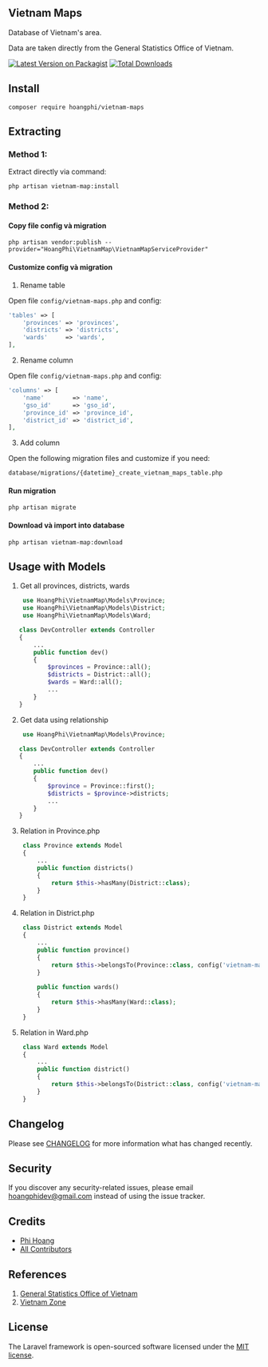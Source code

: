 ## Vietnam Maps

Database of Vietnam's area.

Data are taken directly from the General Statistics Office of Vietnam.

[![Latest Version on Packagist](https://img.shields.io/packagist/v/hoangphi/vietnam-maps.svg?style=flat-square)](https://packagist.org/packages/hoangphi/vietnam-maps)
[![Total Downloads](https://img.shields.io/packagist/dt/hoangphi/vietnam-maps.svg?style=flat-square)](https://packagist.org/packages/hoangphi/vietnam-maps)

## Install

```shell
composer require hoangphi/vietnam-maps
```

## Extracting

### Method 1:

Extract directly via command: 

```shell
php artisan vietnam-map:install
```

### Method 2:

#### Copy file config và migration

```shell
php artisan vendor:publish --provider="HoangPhi\VietnamMap\VietnamMapServiceProvider"
```

#### Customize config và migration

1. Rename table

Open file `config/vietnam-maps.php` and config:

```php
'tables' => [
    'provinces' => 'provinces',
    'districts' => 'districts',
    'wards'     => 'wards',
],
```

2. Rename column

Open file `config/vietnam-maps.php` and config:

```php
'columns' => [
    'name'        => 'name',
    'gso_id'      => 'gso_id',
    'province_id' => 'province_id',
    'district_id' => 'district_id',
],
```

3. Add column

Open the following migration files and customize if you need:

```shell
database/migrations/{datetime}_create_vietnam_maps_table.php
```

#### Run migration

```shell
php artisan migrate
```

#### Download và import into database

```shell
php artisan vietnam-map:download
```

## Usage with Models

1. Get all provinces, districts, wards

```php
    use HoangPhi\VietnamMap\Models\Province;
    use HoangPhi\VietnamMap\Models\District;
    use HoangPhi\VietnamMap\Models\Ward;

   class DevController extends Controller
   {
       ...
       public function dev()
       {
           $provinces = Province::all();
           $districts = District::all();
           $wards = Ward::all();
           ...
       }
   }
```

2. Get data using relationship

```php
    use HoangPhi\VietnamMap\Models\Province;

   class DevController extends Controller
   {
       ...
       public function dev()
       {
           $province = Province::first();
           $districts = $province->districts;
           ...
       }
   }
```
3. Relation in Province.php

```php
    class Province extends Model
    {
        ...
        public function districts()
        {
            return $this->hasMany(District::class);
        }
    }
```

4. Relation in District.php

```php
    class District extends Model
    {
        ...
        public function province()
        {
            return $this->belongsTo(Province::class, config('vietnam-maps.columns.province_id'), 'id');
        }
        
        public function wards()
        {
            return $this->hasMany(Ward::class);
        }
    }
```

5. Relation in Ward.php

```php
    class Ward extends Model
    {
        ...
        public function district()
        {
            return $this->belongsTo(District::class, config('vietnam-maps.columns.district_id'), 'id');
        }
    }
```

## Changelog

Please see [CHANGELOG](CHANGELOG.md) for more information what has changed recently.

## Security

If you discover any security-related issues, please email [hoangphidev@gmail.com](mailto:hoangphidev@gmail.com) instead of using the issue tracker.

## Credits

- [Phi Hoang](https://github.com/hoangphidev)
- [All Contributors](../../contributors)

## References

1. [General Statistics Office of Vietnam](https://www.gso.gov.vn/dmhc2015)
2. [Vietnam Zone](https://github.com/kjmtrue/vietnam-zone)

## License

The Laravel framework is open-sourced software licensed under the [MIT license](https://opensource.org/licenses/MIT).
